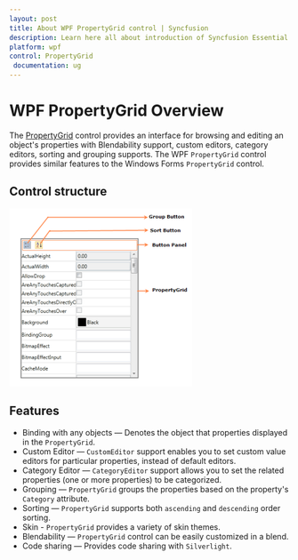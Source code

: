 ```yaml
---
layout: post
title: About WPF PropertyGrid control | Syncfusion
description: Learn here all about introduction of Syncfusion Essential Studio WPF PropertyGrid control, its elements and more.
platform: wpf
control: PropertyGrid 
 documentation: ug
---
```


# WPF PropertyGrid Overview

The [PropertyGrid](https://www.syncfusion.com/wpf-ui-controls/propertygrid) control provides an interface for browsing and editing an object's properties with Blendability support, custom editors, category editors, sorting and grouping supports. The WPF `PropertyGrid` control provides similar features to the Windows Forms `PropertyGrid` control.

## Control structure

![Default PropertyGrid control](Getting-Started_images/Getting-Started_img8.png)

## Features

* Binding with any objects — Denotes the object that properties displayed in the `PropertyGrid`.
* Custom Editor — `CustomEditor` support enables you to set custom value editors for particular properties, instead of default editors.
* Category Editor — `CategoryEditor` support allows you to set the related properties (one or more properties) to be categorized.
* Grouping — `PropertyGrid` groups the properties based on the property's `Category` attribute.
* Sorting — `PropertyGrid` supports both `ascending` and `descending` order sorting.
* Skin - `PropertyGrid` provides a variety of skin themes.
* Blendability — `PropertyGrid` control can be easily customized in a blend.
* Code sharing — Provides code sharing with `Silverlight`.